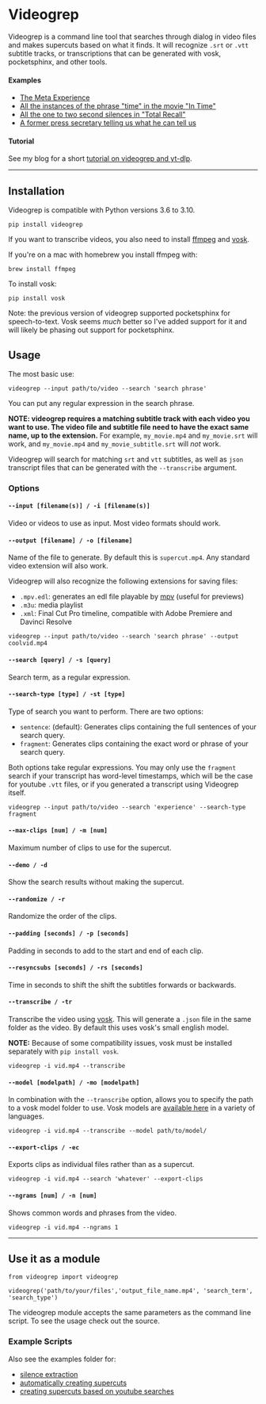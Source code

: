 Videogrep
=========

Videogrep is a command line tool that searches through dialog in video files and makes supercuts based on what it finds. It will recognize `.srt` or `.vtt` subtitle tracks, or transcriptions that can be generated with vosk, pocketsphinx, and other tools.

#### Examples

* [The Meta Experience](https://www.youtube.com/watch?v=nGHbOckpifw)
* [All the instances of the phrase "time" in the movie "In Time"](https://www.youtube.com/watch?v=PQMzOUeprlk)
* [All the one to two second silences in "Total Recall"](https://www.youtube.com/watch?v=qEtEbXVbYJQ)
* [A former press secretary telling us what he can tell us](https://www.youtube.com/watch?v=D7pymdCU5NQ)

#### Tutorial

See my blog for a short [tutorial on videogrep and yt-dlp](https://lav.io/notes/videogrep-tutorial/).

----

## Installation

Videogrep is compatible with Python versions 3.6 to 3.10.


```
pip install videogrep
```

If you want to transcribe videos, you also need to install [ffmpeg](http://ffmpeg.org/) and [vosk](https://alphacephei.com/vosk/).

If you're on a mac with homebrew you install ffmpeg with:

```
brew install ffmpeg
```

To install vosk:

```
pip install vosk
```

Note: the previous version of videogrep supported pocketsphinx for speech-to-text. Vosk seems *much* better so I've added support for it and will likely be phasing out support for pocketsphinx.

## Usage

The most basic use:

```
videogrep --input path/to/video --search 'search phrase'
```

You can put any regular expression in the search phrase.

**NOTE: videogrep requires a matching subtitle track with each video you want to use. The video file and subtitle file need to have the exact same name, up to the extension.** For example, `my_movie.mp4` and `my_movie.srt` will work, and `my_movie.mp4` and `my_movie_subtitle.srt` will *not* work.

Videogrep will search for matching `srt` and `vtt` subtitles, as well as `json` transcript files that can be generated with the `--transcribe` argument.

### Options

#### `--input [filename(s)] / -i [filename(s)]`

Video or videos to use as input. Most video formats should work.


#### `--output [filename] / -o [filename]`

Name of the file to generate. By default this is `supercut.mp4`. Any standard video extension will also work.

Videogrep will also recognize the following extensions for saving files:
  * `.mpv.edl`: generates an edl file playable by [mpv](https://mpv.io/) (useful for previews)
  * `.m3u`: media playlist
  * `.xml`: Final Cut Pro timeline, compatible with Adobe Premiere and Davinci Resolve

```
videogrep --input path/to/video --search 'search phrase' --output coolvid.mp4
```


#### `--search [query] / -s [query]`

Search term, as a regular expression.


#### `--search-type [type] / -st [type]`

Type of search you want to perform. There are two options:

* `sentence`: (default): Generates clips containing the full sentences of your search query.
* `fragment`: Generates clips containing the exact word or phrase of your search query.

Both options take regular expressions. You may only use the `fragment` search if your transcript has word-level timestamps, which will be the case for youtube `.vtt` files, or if you generated a transcript using Videogrep itself.

```
videogrep --input path/to/video --search 'experience' --search-type fragment
```

#### `--max-clips [num] / -m [num]`

Maximum number of clips to use for the supercut.


#### `--demo / -d`

Show the search results without making the supercut.


#### `--randomize / -r`

Randomize the order of the clips.


#### `--padding [seconds] / -p [seconds]`

Padding in seconds to add to the start and end of each clip.

#### `--resyncsubs [seconds] / -rs [seconds]`

Time in seconds to shift the shift the subtitles forwards or backwards.

#### `--transcribe / -tr`

Transcribe the video using [vosk](https://alphacephei.com/vosk/). This will generate a `.json` file in the same folder as the video. By default this uses vosk's small english model.

**NOTE:** Because of some compatibility issues, vosk must be installed separately with `pip install vosk`.

```
videogrep -i vid.mp4 --transcribe
```

#### `--model [modelpath] / -mo [modelpath]`

In combination with the `--transcribe` option, allows you to specify the path to a vosk model folder to use. Vosk models are [available here](https://alphacephei.com/vosk/models) in a variety of languages.

```
videogrep -i vid.mp4 --transcribe --model path/to/model/
```

#### `--export-clips / -ec`

Exports clips as individual files rather than as a supercut.

```
videogrep -i vid.mp4 --search 'whatever' --export-clips
```

#### `--ngrams [num] / -n [num]`

Shows common words and phrases from the video.

```
videogrep -i vid.mp4 --ngrams 1
```


----


## Use it as a module

```
from videogrep import videogrep

videogrep('path/to/your/files','output_file_name.mp4', 'search_term', 'search_type')
```
The videogrep module accepts the same parameters as the command line script. To see the usage check out the source.

### Example Scripts

Also see the examples folder for:
* [silence extraction](https://github.com/antiboredom/videogrep/blob/master/examples/only_silence.py)
* [automatically creating supercuts](https://github.com/antiboredom/videogrep/blob/master/examples/auto_supercut.py)
* [creating supercuts based on youtube searches](https://github.com/antiboredom/videogrep/blob/master/examples/auto_youtube.py)
